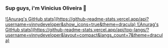 ### Sup guys, i'm Vinicius Oliveira 👋
<div>
  <a href="https://github.com/vinnydeveloper">
  ![Anurag's GitHub stats](https://github-readme-stats.vercel.app/api?username=vinnydeveloper&show_icons=true&theme=dracula)
  ![Anurag's GitHub stats](https://github-readme-stats.vercel.app/api/top-langs/?username=vinnydeveloper&layout=compact&langs_count=7&theme=dracula)
</div
